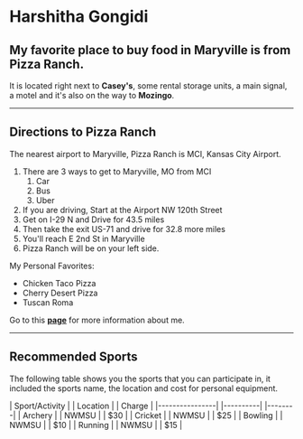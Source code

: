 # Harshitha Gongidi
## My favorite place to buy food in Maryville is from **Pizza Ranch**.  
It is located right next to __Casey's__, some rental storage units, a main signal, a motel and it's also on the way to __Mozingo__.

---

## Directions to Pizza Ranch
The nearest airport to Maryville, Pizza Ranch is MCI, Kansas City Airport.
1. There are 3 ways to get to Maryville, MO from MCI
    1. Car
    2. Bus
    3. Uber
2. If you are driving, Start at the Airport NW 120th Street
3. Get on I-29 N and Drive for 43.5 miles
4. Then take the exit US-71 and drive for 32.8 more miles
5. You'll reach E 2nd St in Maryville
6. Pizza Ranch will be on your left side.

My Personal Favorites: 
* Chicken Taco Pizza
* Cherry Desert Pizza
* Tuscan Roma

Go to this **[page](https://github.com/HarshithaGongidi/AboutMe.md.git)** for more information about me. 

---

## Recommended Sports
The following table shows you the sports that you can participate in, it included the sports name, the location and cost for personal equipment. 

| Sport/Activity | | Location | | Charge |
|----------------| |----------| |--------|
| Archery        | | NWMSU    | | $30    |
| Cricket        | | NWMSU    | | $25    |
| Bowling        | | NWMSU    | | $10    |
| Running        | | NWMSU    | | $15    |

